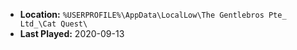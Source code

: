 * **Location:** `%USERPROFILE%\AppData\LocalLow\The Gentlebros Pte_ Ltd_\Cat Quest\`
* **Last Played:** 2020-09-13
